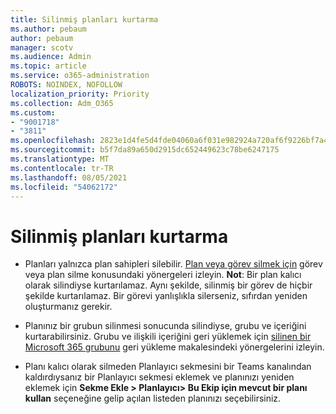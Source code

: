```yaml
---
title: Silinmiş planları kurtarma
ms.author: pebaum
author: pebaum
manager: scotv
ms.audience: Admin
ms.topic: article
ms.service: o365-administration
ROBOTS: NOINDEX, NOFOLLOW
localization_priority: Priority
ms.collection: Adm_O365
ms.custom:
- "9001718"
- "3811"
ms.openlocfilehash: 2823e1d4fe5d4fde04060a6f031e982924a720af6f9226bf7a4c483b72ece5f0
ms.sourcegitcommit: b5f7da89a650d2915dc652449623c78be6247175
ms.translationtype: MT
ms.contentlocale: tr-TR
ms.lasthandoff: 08/05/2021
ms.locfileid: "54062172"
---
```

# <a name="recover-deleted-plans"></a>Silinmiş planları kurtarma

- Planları yalnızca plan sahipleri silebilir. [Plan veya görev silmek için](https://support.microsoft.com/office/39e10e78-13f0-446d-94cd-9e562648497a.) görev veya plan silme konusundaki yönergeleri izleyin.  **Not**: Bir plan kalıcı olarak silindiyse kurtarılamaz. Aynı şekilde, silinmiş bir görev de hiçbir şekilde kurtarılamaz. Bir görevi yanlışlıkla silerseniz, sıfırdan yeniden oluşturmanız gerekir.

- Planınız bir grubun silinmesi sonucunda silindiyse, grubu ve içeriğini kurtarabilirsiniz. Grubu ve ilişkili içeriğini geri yüklemek için [silinen bir Microsoft 365 grubunu](https://docs.microsoft.com/microsoft-365/admin/create-groups/restore-deleted-group?view=o365-worldwide) geri yükleme makalesindeki yönergelerini izleyin.

- Planı kalıcı olarak silmeden Planlayıcı sekmesini bir Teams kanalından kaldırdıysanız bir Planlayıcı sekmesi eklemek ve planınızı yeniden eklemek için **Sekme Ekle > Planlayıcı> Bu Ekip için mevcut bir planı kullan** seçeneğine gelip açılan listeden planınızı seçebilirsiniz.
